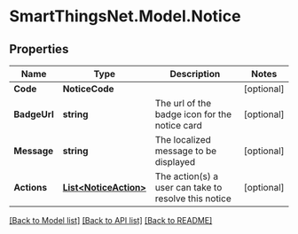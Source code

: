 # SmartThingsNet.Model.Notice
## Properties

Name | Type | Description | Notes
------------ | ------------- | ------------- | -------------
**Code** | **NoticeCode** |  | [optional] 
**BadgeUrl** | **string** | The url of the badge icon for the notice card | [optional] 
**Message** | **string** | The localized message to be displayed | [optional] 
**Actions** | [**List&lt;NoticeAction&gt;**](NoticeAction.md) | The action(s) a user can take to resolve this notice | [optional] 

[[Back to Model list]](../README.md#documentation-for-models) [[Back to API list]](../README.md#documentation-for-api-endpoints) [[Back to README]](../README.md)

